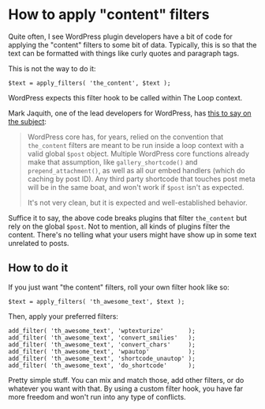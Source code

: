 # How to apply "content" filters

Quite often, I see WordPress plugin developers have a bit of code for applying the "content" filters to some bit of data.  Typically, this is so that the text can be formatted with things like curly quotes and paragraph tags.

This is not the way to do it:

	$text = apply_filters( 'the_content', $text );

WordPress expects this filter hook to be called within The Loop context.

Mark Jaquith, one of the lead developers for WordPress, has [this to say on the subject](https://core.trac.wordpress.org/ticket/24330#comment:3):

> WordPress core has, for years, relied on the convention that `the_content` filters are meant to be run inside a loop context with a valid global `$post` object. Multiple WordPress core functions already make that assumption, like `gallery_shortcode()` and `prepend_attachment()`, as well as all our embed handlers (which do caching by post ID). Any third party shortcode that touches post meta will be in the same boat, and won't work if `$post` isn't as expected.
>
> It's not very clean, but it is expected and well-established behavior.

Suffice it to say, the above code breaks plugins that filter `the_content` but rely on the global `$post`.  Not to mention, all kinds of plugins filter the content.  There's no telling what your users might have show up in some text unrelated to posts.

## How to do it

If you just want "the content" filters, roll your own filter hook like so:

	$text = apply_filters( 'th_awesome_text', $text );

Then, apply your preferred filters:

	add_filter( 'th_awesome_text', 'wptexturize'       );
	add_filter( 'th_awesome_text', 'convert_smilies'   );
	add_filter( 'th_awesome_text', 'convert_chars'     );
	add_filter( 'th_awesome_text', 'wpautop'           );
	add_filter( 'th_awesome_text', 'shortcode_unautop' );
	add_filter( 'th_awesome_text', 'do_shortcode'      );

Pretty simple stuff. You can mix and match those, add other filters, or do whatever you want with that.  By using a custom filter hook, you have far more freedom and won't run into any type of conflicts.
